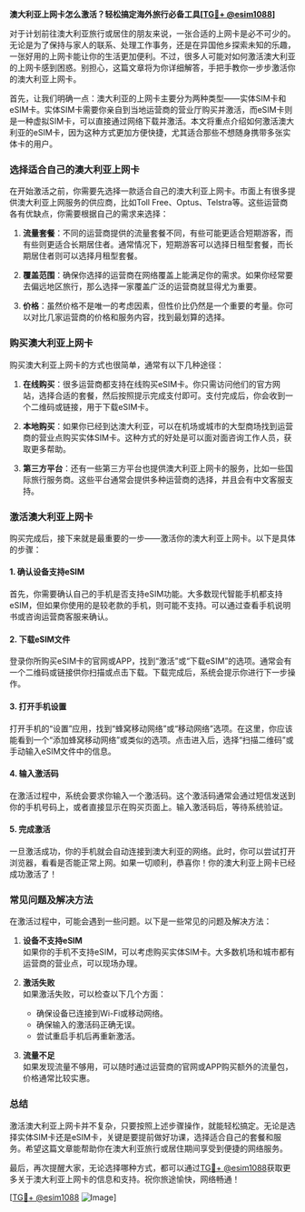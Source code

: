 **澳大利亚上网卡怎么激活？轻松搞定海外旅行必备工具[[TG💪+ @esim1088](https://t.me/s/esim1088)]**

对于计划前往澳大利亚旅行或居住的朋友来说，一张合适的上网卡是必不可少的。无论是为了保持与家人的联系、处理工作事务，还是在异国他乡探索未知的乐趣，一张好用的上网卡能让你的生活更加便利。不过，很多人可能对如何激活澳大利亚的上网卡感到困惑。别担心，这篇文章将为你详细解答，手把手教你一步步激活你的澳大利亚上网卡。

首先，让我们明确一点：澳大利亚的上网卡主要分为两种类型——实体SIM卡和eSIM卡。实体SIM卡需要你亲自到当地运营商的营业厅购买并激活，而eSIM卡则是一种虚拟SIM卡，可以直接通过网络下载并激活。本文将重点介绍如何激活澳大利亚的eSIM卡，因为这种方式更加方便快捷，尤其适合那些不想随身携带多张实体卡的用户。

### **选择适合自己的澳大利亚上网卡**

在开始激活之前，你需要先选择一款适合自己的澳大利亚上网卡。市面上有很多提供澳大利亚上网服务的供应商，比如Toll Free、Optus、Telstra等。这些运营商各有优缺点，你需要根据自己的需求来选择：

1. **流量套餐**：不同的运营商提供的流量套餐不同，有些可能更适合短期游客，而有些则更适合长期居住者。通常情况下，短期游客可以选择日租型套餐，而长期居住者则可以选择月租型套餐。
   
2. **覆盖范围**：确保你选择的运营商在网络覆盖上能满足你的需求。如果你经常要去偏远地区旅行，那么选择一家覆盖广泛的运营商就显得尤为重要。

3. **价格**：虽然价格不是唯一的考虑因素，但性价比仍然是一个重要的考量。你可以对比几家运营商的价格和服务内容，找到最划算的选择。

### **购买澳大利亚上网卡**

购买澳大利亚上网卡的方式也很简单，通常有以下几种途径：

1. **在线购买**：很多运营商都支持在线购买eSIM卡。你只需访问他们的官方网站，选择合适的套餐，然后按照提示完成支付即可。支付完成后，你会收到一个二维码或链接，用于下载eSIM卡。

2. **本地购买**：如果你已经到达澳大利亚，可以在机场或城市的大型商场找到运营商的营业点购买实体SIM卡。这种方式的好处是可以面对面咨询工作人员，获取更多帮助。

3. **第三方平台**：还有一些第三方平台也提供澳大利亚上网卡的服务，比如一些国际旅行服务商。这些平台通常会提供多种运营商的选择，并且会有中文客服支持。

### **激活澳大利亚上网卡**

购买完成后，接下来就是最重要的一步——激活你的澳大利亚上网卡。以下是具体的步骤：

#### **1. 确认设备支持eSIM**
首先，你需要确认自己的手机是否支持eSIM功能。大多数现代智能手机都支持eSIM，但如果你使用的是较老款的手机，则可能不支持。可以通过查看手机说明书或咨询运营商客服来确认。

#### **2. 下载eSIM文件**
登录你所购买eSIM卡的官网或APP，找到“激活”或“下载eSIM”的选项。通常会有一个二维码或链接供你扫描或点击下载。下载完成后，系统会提示你进行下一步操作。

#### **3. 打开手机设置**
打开手机的“设置”应用，找到“蜂窝移动网络”或“移动网络”选项。在这里，你应该能看到一个“添加蜂窝移动网络”或类似的选项。点击进入后，选择“扫描二维码”或手动输入eSIM文件中的信息。

#### **4. 输入激活码**
在激活过程中，系统会要求你输入一个激活码。这个激活码通常会通过短信发送到你的手机号码上，或者直接显示在购买页面上。输入激活码后，等待系统验证。

#### **5. 完成激活**
一旦激活成功，你的手机就会自动连接到澳大利亚的网络。此时，你可以尝试打开浏览器，看看是否能正常上网。如果一切顺利，恭喜你！你的澳大利亚上网卡已经成功激活了！

### **常见问题及解决方法**

在激活过程中，可能会遇到一些问题。以下是一些常见的问题及解决方法：

1. **设备不支持eSIM**  
   如果你的手机不支持eSIM，可以考虑购买实体SIM卡。大多数机场和城市都有运营商的营业点，可以现场办理。

2. **激活失败**  
   如果激活失败，可以检查以下几个方面：  
   - 确保设备已连接到Wi-Fi或移动网络。  
   - 确保输入的激活码正确无误。  
   - 尝试重启手机后再重新激活。

3. **流量不足**  
   如果发现流量不够用，可以随时通过运营商的官网或APP购买额外的流量包，价格通常比较实惠。

### **总结**

激活澳大利亚上网卡并不复杂，只要按照上述步骤操作，就能轻松搞定。无论是选择实体SIM卡还是eSIM卡，关键是要提前做好功课，选择适合自己的套餐和服务。希望这篇文章能帮助你在澳大利亚旅行或居住期间享受到便捷的网络服务。

最后，再次提醒大家，无论选择哪种方式，都可以通过[TG💪+ @esim1088](https://t.me/s/esim1088)获取更多关于澳大利亚上网卡的信息和支持。祝你旅途愉快，网络畅通！

[[TG💪+ @esim1088](https://t.me/s/esim1088) ![Image](https://i.postimg.cc/4NQfJmqS/Snipaste-2025-05-13-00-14-12.png)]